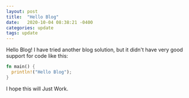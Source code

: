 ```yaml
---
layout: post
title:  "Hello Blog"
date:   2020-10-04 08:38:21 -0400
categories: update
tags: update
---
```


Hello Blog! I have tried another blog solution, but it didn't have very good support for code like this:

```rust
fn main() {
  println!("Hello Blog");
}
```

I hope this will Just Work.
